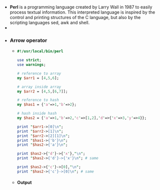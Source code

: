 - **Perl** is a programming language created by Larry Wall in 1987 to easily process textual information. This interpreted language is inspired by the control and printing structures of the C language, but also by the scripting languages sed, awk and shell.
-
- ### Arrow operator
	- ```perl 
	  #!/usr/local/bin/perl
	  
	  use strict;
	  use warnings;
	  
	  # reference to array
	  my $arr1 = [4,5,6];
	  
	  # array inside array
	  my $arr2 = [4,5,[6,7]];
	  
	  # reference to hash
	  my $has1 = {'a'=>1,'b'=>2};
	  
	  # hash inside hash
	  my $has2 = {'a'=>1,'b'=>2,'c'=>[1,2],'d'=>{'x'=>3,'y'=>4}};
	  
	  print "$arr1->[0]\n";
	  print "$arr2->[1]\n";
	  print "$arr2->[2][1]\n";
	  print "$has1->{'b'}\n";
	  print "$has2->{'a'}\n";
	  
	  print $has2->{'d'}->{'x'},"\n";
	  print "$has2->{'d'}->{'x'}\n"; # same
	  
	  print $has2->{'c'}->[0],"\n";
	  print "$has2->{'c'}->[0]\n"; # same
	  ```
	- #### Output